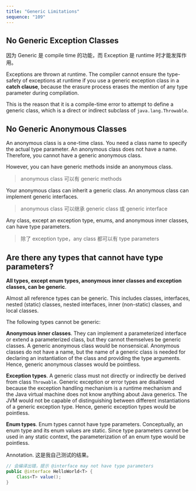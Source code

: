 ```yaml
---
title: "Generic Limitations"
sequence: "109"
---
```


## No Generic Exception Classes

因为 Generic 是 compile time 的功能，而 Exception 是 runtime 时才能发挥作用。

Exceptions are thrown at runtime.
The compiler cannot ensure the type-safety of exceptions at runtime
if you use a generic exception class in a **catch clause**,
because the erasure process erases the mention of any type parameter during compilation.

This is the reason that it is a compile-time error to attempt to define a generic class,
which is a direct or indirect subclass of `java.lang.Throwable`.

## No Generic Anonymous Classes

An anonymous class is a one-time class.
You need a class name to specify the actual type parameter.
An anonymous class does not have a name.
Therefore, you cannot have a generic anonymous class.

However, you can have generic methods inside an anonymous class.

> anonymous class 可以有 generic methods

Your anonymous class can inherit a generic class.
An anonymous class can implement generic interfaces.

> anonymous class 可以继承 generic class 或 generic interface

Any class, except an exception type, enums, and anonymous inner classes, can have type parameters.

> 除了 exception type，any class 都可以有 type parameters

## Are there any types that cannot have type parameters?

**All types, except enum types, anonymous inner classes and exception classes, can be generic**.

Almost all reference types can be generic.
This includes classes, interfaces, nested (static) classes, nested interfaces, inner (non-static) classes, and local classes.

The following types cannot be generic:

**Anonymous inner classes**.
They can implement a parameterized interface or extend a parameterized class, but they cannot themselves be generic classes.
A generic anonymous class would be nonsensical.
Anonymous classes do not have a name,
but the name of a generic class is needed for declaring an instantiation of the class and providing the type arguments.
Hence, generic anonymous classes would be pointless.

**Exception types**.
A generic class must not directly or indirectly be derived from class `Throwable`.
Generic exception or error types are disallowed
because the exception handling mechanism is a runtime mechanism and
the Java virtual machine does not know anything about Java generics.
The JVM would not be capable of distinguishing between different instantiations of a generic exception type.
Hence, generic exception types would be pointless.

**Enum types**.
Enum types cannot have type parameters.
Conceptually, an enum type and its enum values are static.
Since type parameters cannot be used in any static context, the parameterization of an enum type would be pointless.

Annotation. 这是我自己测试的结果。

```java
// 会编译出错，提示 @interface may not have type parameters
public @interface HelloWorld<T> {
    Class<T> value();
}
```
